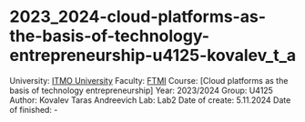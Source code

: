 # 2023_2024-cloud-platforms-as-the-basis-of-technology-entrepreneurship-u4125-kovalev_t_a
University: [ITMO University](https://itmo.ru/ru/) Faculty: [FTMI](https://fict.itmo.ru) Course: [Cloud platforms as the basis of technology entrepreneurship] Year: 2023/2024 Group: U4125 Author: Kovalev Taras Andreevich Lab: Lab2 Date of create: 5.11.2024 Date of finished: -
